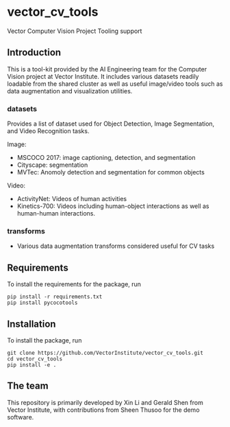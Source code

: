 # vector_cv_tools
Vector Computer Vision Project Tooling support

## Introduction
This is a tool-kit provided by the AI Engineering team for the Computer Vision project at Vector Institute. It includes various datasets readily loadable from the shared cluster as well as useful image/video tools such as data augmentation and visualization utilities.

### datasets
Provides a list of dataset used for Object Detection, Image Segmentation, and Video Recognition tasks.

Image:

- MSCOCO 2017: image captioning, detection, and segmentation
- Cityscape: segmentation
- MVTec: Anomoly detection and segmentation for common objects

Video:

- ActivityNet: Videos of human activities
- Kinetics-700: Videos including human-object interactions as well as human-human interactions.


### transforms
* Various data augmentation transforms considered useful for CV tasks

## Requirements

To install the requirements for the package, run
```
pip install -r requirements.txt
pip install pycocotools
```


## Installation

To install the package, run
```
git clone https://github.com/VectorInstitute/vector_cv_tools.git
cd vector_cv_tools
pip install -e .
```

## The team
This repository is primarily developed by Xin Li and Gerald Shen from Vector Institute, with contributions from Sheen Thusoo for the demo software. 


